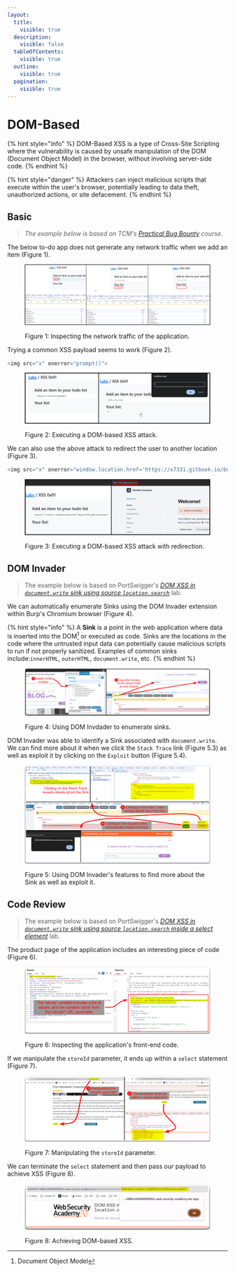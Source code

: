 ```yaml
---
layout:
  title:
    visible: true
  description:
    visible: false
  tableOfContents:
    visible: true
  outline:
    visible: true
  pagination:
    visible: true
---
```


# DOM-Based

{% hint style="info" %}
DOM-Based XSS is a type of Cross-Site Scripting where the vulnerability is caused by unsafe manipulation of the DOM (Document Object Model) in the browser, without involving server-side code.
{% endhint %}

{% hint style="danger" %}
Attackers can inject malicious scripts that execute within the user's browser, potentially leading to data theft, unauthorized actions, or site defacement.
{% endhint %}

## Basic

> _The example below is based on TCM's_ [_Practical Bug Bounty_](https://academy.tcm-sec.com/p/practical-bug-bounty) _course._

The below to-do app does not generate any network traffic when we add an item (Figure 1).

<figure><img src="../../../../.gitbook/assets/web_xss_dom_to_do_1.png" alt=""><figcaption><p>Figure 1: Inspecting the network traffic of the application.</p></figcaption></figure>

Trying a common XSS payload seems to work (Figure 2).

```javascript
<img src="x" onerror="prompt()">
```

<figure><img src="../../../../.gitbook/assets/web_xss_dom_to_do_2.png" alt=""><figcaption><p>Figure 2: Executing a DOM-based XSS attack.</p></figcaption></figure>

We can also use the above attack to redirect the user to another location (Figure 3).

```javascript
<img src="x" onerror="window.location.href='https://x7331.gitbook.io/boxes'">
```

<figure><img src="../../../../.gitbook/assets/web_xss_dom_to_do_3.png" alt=""><figcaption><p>Figure 3: Executing a DOM-based XSS attack with redirection.</p></figcaption></figure>

## DOM Invader

> The example below is based on PortSwigger's [_DOM XSS in `document.write` sink using source `location.search`_](https://portswigger.net/web-security/cross-site-scripting/dom-based/lab-document-write-sink) lab.

We can automatically enumerate Sinks using the DOM Invader extension within Burp's Chromium browser (Figure 4).

{% hint style="info" %}
A **Sink** is a point in the web application where data is inserted into the DOM[^1] or executed as code. Sinks are the locations in the code where the untrusted input data can potentially cause malicious scripts to run if not properly sanitized. Examples of common sinks include:`innerHTML`, `outerHTML`, `document.write`, etc.
{% endhint %}

<figure><img src="../../../../.gitbook/assets/web_xss_dom_based_1.png" alt=""><figcaption><p>Figure 4: Using DOM Invdader to enumerate sinks.</p></figcaption></figure>

DOM Invader was able to identify a Sink associated with `document.write`. We can find more about it when we click the `Stack Trace` link (Figure 5.3) as well as exploit it by clicking on the `Exploit` button (Figure 5.4).

<figure><img src="../../../../.gitbook/assets/web_xss_dom_based_2.png" alt=""><figcaption><p>Figure 5: Using DOM Invader's features to find more about the Sink as well as exploit it.</p></figcaption></figure>

## Code Review

> The example below is based on PortSwigger's [_DOM XSS in `document.write` sink using source `location.search` inside a select element_](https://portswigger.net/web-security/cross-site-scripting/dom-based/lab-document-write-sink-inside-select-element) lab.

The product page of the application includes an interesting piece of code (Figure 6).

<figure><img src="../../../../.gitbook/assets/web_xss_dom_based_3.png" alt=""><figcaption><p>Figure 6: Inspecting the application's front-end code.</p></figcaption></figure>

If we manipulate the `storeId` parameter, it ends up within a `select` statement (Figure 7).

<figure><img src="../../../../.gitbook/assets/web_xss_dom_based_4.png" alt=""><figcaption><p>Figure 7: Manipulating the <code>storeId</code> parameter.</p></figcaption></figure>

We can terminate the `select` statement and then pass our payload to achieve XSS (Figure 8).

<figure><img src="../../../../.gitbook/assets/web_xss_dom_based_5.png" alt=""><figcaption><p>Figure 8: Achieving DOM-based XSS.</p></figcaption></figure>

[^1]: Document Object Model
